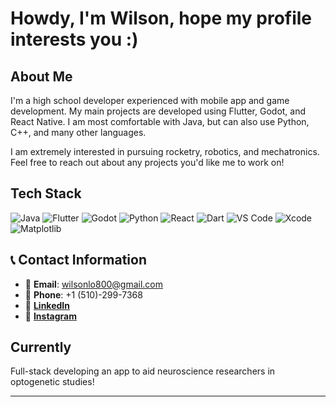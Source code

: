# Howdy, I'm Wilson, hope my profile interests you :) 

## About Me
I'm a high school developer experienced with mobile app and game development. My main projects are developed using Flutter, Godot, and React Native. I am most comfortable with Java, but can also use Python, C++, and many other languages.

I am extremely interested in pursuing rocketry, robotics, and mechatronics. Feel free to reach out about any projects you'd like me to work on!


## Tech Stack
![Java](https://img.shields.io/badge/-Java-007396?style=flat-square&logo=java&logoColor=white)
![Flutter](https://img.shields.io/badge/-Flutter-02569B?style=flat-square&logo=flutter&logoColor=white)
![Godot](https://img.shields.io/badge/-Godot-478CBF?style=flat-square&logo=godot-engine&logoColor=white)
![Python](https://img.shields.io/badge/-Python-3776AB?style=flat-square&logo=python&logoColor=white)
![React](https://img.shields.io/badge/-React-61DAFB?style=flat-square&logo=react&logoColor=black)
![Dart](https://img.shields.io/badge/-Dart-0175C2?style=flat-square&logo=dart&logoColor=white)
![VS Code](https://img.shields.io/badge/-VS%20Code-007ACC?style=flat-square&logo=visual-studio-code&logoColor=white)
![Xcode](https://img.shields.io/badge/-Xcode-007ACC?style=flat-square&logo=xcode&logoColor=white)
![Matplotlib](https://img.shields.io/badge/-Matplotlib-11557C?style=flat-square&logo=python&logoColor=white)


## 📞 Contact Information

- 📧 **Email**: [wilsonlo800@gmail.com](mailto:wilsonlo800@gmail.com)
- 📱 **Phone**: +1 (510)-299-7368
- 💼 [**LinkedIn**](https://www.linkedin.com/in/wilson-lo-124719320/)
- 📸 [**Instagram**](https://instagram.com/wilson.s.lo)

## Currently
Full-stack developing an app to aid neuroscience researchers in optogenetic studies!

---

